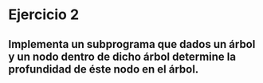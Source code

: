 # Ejercicio 2
## Implementa un subprograma que dados un árbol y un nodo dentro de dicho árbol determine la profundidad de éste nodo en el árbol. 